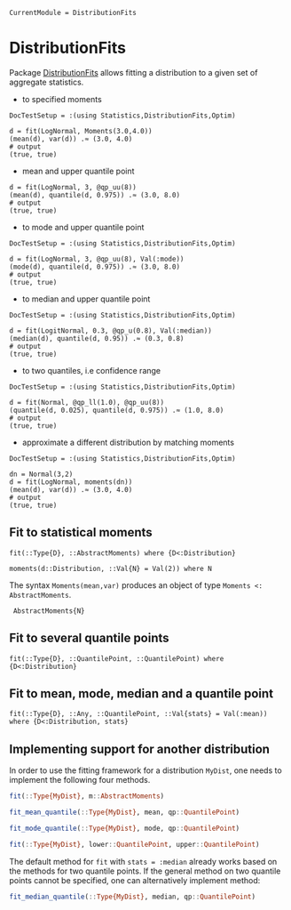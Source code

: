 ```@meta
CurrentModule = DistributionFits
```

# DistributionFits

Package [DistributionFits](https://github.com/bgctw/DistributionFits.jl)
allows fitting a distribution to a given
set of aggregate statistics.

- to specified moments
```@meta
DocTestSetup = :(using Statistics,DistributionFits,Optim)
```
```jldoctest; output = false
d = fit(LogNormal, Moments(3.0,4.0))
(mean(d), var(d)) .≈ (3.0, 4.0)
# output
(true, true)
```
- mean and upper quantile point
```jldoctest; output = false
d = fit(LogNormal, 3, @qp_uu(8))
(mean(d), quantile(d, 0.975)) .≈ (3.0, 8.0)
# output
(true, true)
```
- to mode and upper quantile point
```@meta
DocTestSetup = :(using Statistics,DistributionFits,Optim)
```
```jldoctest; output = false
d = fit(LogNormal, 3, @qp_uu(8), Val(:mode))
(mode(d), quantile(d, 0.975)) .≈ (3.0, 8.0)
# output
(true, true)
```
- to median and upper quantile point
```@meta
DocTestSetup = :(using Statistics,DistributionFits,Optim)
```
```jldoctest; output = false
d = fit(LogitNormal, 0.3, @qp_u(0.8), Val(:median))
(median(d), quantile(d, 0.95)) .≈ (0.3, 0.8)
# output
(true, true)
```
- to two quantiles, i.e confidence range
```@meta
DocTestSetup = :(using Statistics,DistributionFits,Optim)
```
```jldoctest; output = false
d = fit(Normal, @qp_ll(1.0), @qp_uu(8))
(quantile(d, 0.025), quantile(d, 0.975)) .≈ (1.0, 8.0)
# output
(true, true)
```
- approximate a different distribution by matching moments
```@meta
DocTestSetup = :(using Statistics,DistributionFits,Optim)
```
```jldoctest; output = false
dn = Normal(3,2)
d = fit(LogNormal, moments(dn))
(mean(d), var(d)) .≈ (3.0, 4.0)
# output
(true, true)
```

## Fit to statistical moments

```@docs
fit(::Type{D}, ::AbstractMoments) where {D<:Distribution}
```

```@docs
moments(d::Distribution, ::Val{N} = Val(2)) where N 
```

The syntax `Moments(mean,var)` produces an object of type `Moments <: AbstractMoments`.

```@docs
 AbstractMoments{N}
```

## Fit to several quantile points

```@docs
fit(::Type{D}, ::QuantilePoint, ::QuantilePoint) where {D<:Distribution}
```

## Fit to mean, mode, median and a quantile point

```@docs
fit(::Type{D}, ::Any, ::QuantilePoint, ::Val{stats} = Val(:mean)) where {D<:Distribution, stats}
```

## Implementing support for another distribution

In order to use the fitting framework for a distribution `MyDist`, 
one needs to implement the following four methods.

```julia
fit(::Type{MyDist}, m::AbstractMoments)

fit_mean_quantile(::Type{MyDist}, mean, qp::QuantilePoint)

fit_mode_quantile(::Type{MyDist}, mode, qp::QuantilePoint)

fit(::Type{MyDist}, lower::QuantilePoint, upper::QuantilePoint)
```

The default method for `fit` with `stats = :median` already works based on the methods for 
two quantile points. If the general method on two quantile points cannot be specified, 
one can alternatively implement method:

```julia
fit_median_quantile(::Type{MyDist}, median, qp::QuantilePoint)
```






